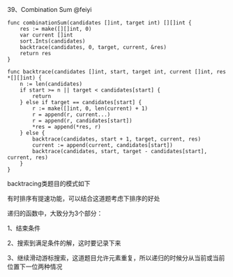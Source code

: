 39、Combination Sum @feiyi
```
func combinationSum(candidates []int, target int) [][]int {
    res := make([][]int, 0)
    var current []int
    sort.Ints(candidates)
    backtrace(candidates, 0, target, current, &res)
    return res
}

func backtrace(candidates []int, start, target int, current []int, res *[][]int) {
    n := len(candidates)
    if start >= n || target < candidates[start] {
        return
    } else if target == candidates[start] {
        r := make([]int, 0, len(current) + 1)
        r = append(r, current...)
        r = append(r, candidates[start])
        *res = append(*res, r)
    } else {
        backtrace(candidates, start + 1, target, current, res)
        current := append(current, candidates[start])
        backtrace(candidates, start, target - candidates[start], current, res)
    } 
}
```

backtracing类题目的模式如下

有时排序有提速功能，可以结合这道题考虑下排序的好处

递归的函数中，大致分为3个部分：

1、结束条件

2、搜索到满足条件的解，这时要记录下来

3、继续滑动游标搜索，这道题目允许元素重复，所以递归的时候分从当前或当前位置下一位两种情况
